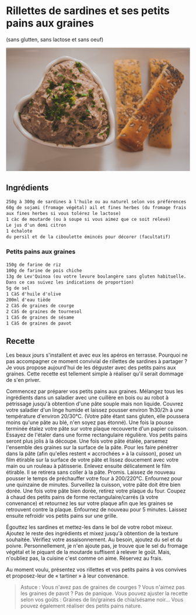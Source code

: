 # Rillettes de sardines et ses petits pains aux graines 
(sans glutten, sans lactose et sans oeuf)  

![](../img/Rillettes-de-sardines-1.jpg)

## Ingrédients
    250g à 300g de sardines à l'huile ou au naturel selon vos préférences
    60g de sojami (fromage végétal) ail et fines herbes (du fromage frais aux fines herbes si vous tolérez le lactose)
    1 càc de moutarde (ou à soupe si vous aimez que ce soit relevé)
    Le jus d'un demi citron
    1 échalote
    du persil et de la ciboulette émincés pour décorer (facultatif)

### Petits pains aux graines
    150g de farine de riz
    100g de farine de pois chiche
    13g de Lev'Quinoa (ou votre levure boulangère sans gluten habituelle. Dans ce cas suivez les indications de proportion)
    5g de sel
    1 CàS d'huile d'olive
    200ml d'eau tiède
    2 CàS de graines de courge
    2 CàS de graines de tournesol
    1 CàS de graines de sésame
    1 CàS de graines de pavot

## Recette
Les beaux jours s'installent et avec eux les apéros en terrasse. Pourquoi ne pas accompagner ce moment convivial de rillettes de sardines à partager ? Je vous propose aujourd'hui de les déguster avec des petits pains aux graines. Cette recette est tellement simple à réaliser qu'il serait dommage de s'en priver.

Commencez par préparer vos petits pains aux graines. Mélangez tous les ingrédients dans un saladier avec une cuillère en bois ou au robot à pétrissage jusqu'à obtention d'une pâte souple mais non liquide. Couvrez votre saladier d'un linge humide et laissez pousser environ 1h30/2h à une température d'environ 20/30°C. (Votre pâte étant sans gluten, elle poussera moins qu'une pâte au blé, n'en soyez pas étonné).
Une fois la pousse terminée étalez votre pâte sur votre plaque recouverte d'un papier cuisson. Essayez de l'étaler dans une forme rectangulaire régulière. Vos petits pains seront plus jolis à la découpe. Une fois votre pâte étalée, parsemez l'ensemble des graines sur la surface de la pâte. Pour les faire pénétrer dans la pâte (afin qu'elles restent « accrochées » à la cuisson), posez un film étirable sur la surface de votre pâte et lissez doucement avec votre main ou un rouleau à pâtisserie. Enlevez ensuite délicatement le film étirable. Il se retirera sans coller à la pâte. Promis.
Laissez de nouveau pousser le temps de préchauffer votre four à 200/220°C. Enfournez pour une quinzaine de minutes. Surveillez la cuisson, votre pâte doit être bien dorée.
Une fois votre pâte bien dorée, retirez votre plaque du four. Coupez à chaud des petits pains de forme rectangulaire/carrés (à votre convenance) et retournez les sur votre plaque afin que les graines se retrouvent contre la plaque. Enfournez de nouveau pour 5 minutes.
Laissez ensuite refroidir vos petits pains sur une grille.

Égouttez les sardines et mettez-les dans le bol de votre robot mixeur. Ajoutez le reste des ingrédients et mixez jusqu'à obtention de la texture souhaitée. Vérifiez votre assaisonnement. Au besoin, ajoutez du sel et du poivre. Personnellement, je n'en ajoute pas, je trouve que le sel du fromage végétal et le piquant de la moutarde suffisent à relever le goût. Mais, n'oubliez pas, la cuisine c'est comme on aime.
Réservez au frais.

Au moment voulu, présentez vos rillettes et vos petits pains à vos convives et proposez-leur de « tartiner » à leur convenance.

> Astuce : Vous n'avez pas de graines de courges ? Vous n'aimez pas les graines de pavot ? Pas de panique. Vous pouvez ajuster la recette selon vos goûts : Graines de lin/graines de chia/sésame noir… Vous pouvez également réaliser des petits pains nature.
